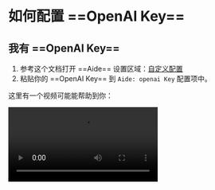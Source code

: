 # 如何配置 ==OpenAI Key==

## 我有 ==OpenAI Key==

1. 参考这个文档打开 ==Aide== 设置区域：[自定义配置](./customize-configuration.md)
2. 粘贴你的 ==OpenAI Key== 到 `Aide: openai Key` 配置项中。

这里有一个视频可能能帮助到你：

<Video src="/videos/aide-customize-configuration.mp4"/>

::: warning 警告

如果你用非 ==OpenAI== 官方的接口，你可能还要配置 `Aide: Openai Base Url` 和 `Aide: Openai Model`。

配置方法和上面一样。

:::

## 我没有 ==OpenAI Key==

当你没有 ==OpenAI Key== 时，你可以通过以下几种方法获取一个：

::: details 我想获取官方 ==OpenAI Key==

- 获取官方的 ==OpenAI Key==，请参考[OpenAI 官方](https://platform.openai.com)。
- 这需要你有 ==OpenAI== 开放国家的手机号以及信用卡。（中国不在其中）
- 如果你是中国用户，你可能还需要准备代理访问。
- ==OpenAI== 的 API 调用方式所有模型都是收费的，它和 `Chatgpt web 版` 是区别开来的，所以你必须绑定信用卡。

:::

::: details 我是中国用户，但也想用 ==OpenAI==

- 如果你是中国用户，你可以通过 ==Aide== 提供的[模型聚合转发服务](../use-another-llm/aide-models.md)来使用 ==OpenAI==。
- 它比官方价格还便宜，而且不用挂代理。
- 同时你还能使用非常多家供应商的模型。
- 具体请参考[Aide 模型聚合](../use-another-llm/aide-models.md)。

:::

::: details 我希望用 ==OpenAI== 以外的模型

- 我喜欢使用在线模型：

  - [Aide 模型聚合](../use-another-llm/aide-models.md)
  - [Anthropic](../use-another-llm/anthropic.md)
  - [Azure](../use-another-llm/azure.md)
  - [DeepSeek](../use-another-llm/deepseek.md)
  - [谷歌](../use-another-llm/google.md)
  - [讯飞](../use-another-llm/iflytek.md)
  - [通义千问](../use-another-llm/qwen.md)
  - [智谱](../use-another-llm/zhipu.md)

- 我喜欢使用离线模型：
  - [LocalAI](../use-another-llm/local-ai.md)
  - [Ollama](../use-another-llm/ollama.md)

:::
